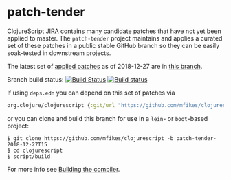# patch-tender
ClojureScript [JIRA](https://dev.clojure.org/jira/browse/CLJS) contains many candidate patches that have not yet been applied to master.
The `patch-tender` project maintains and applies a curated set of these patches in a public stable GitHub branch so they can be easily soak-tested in downstream projects.

The latest set of [applied patches](https://github.com/clojure/clojurescript/compare/master...mfikes:patch-tender-2018-12-27T15) as of 2018-12-27 are in [this branch](https://github.com/mfikes/clojurescript/commits/patch-tender-2018-12-27T15).

Branch build status: [![Build Status](https://travis-ci.org/mfikes/clojurescript.svg?branch=patch-tender-2018-12-27T15)](https://travis-ci.org/mfikes/clojurescript) [![Build status](https://ci.appveyor.com/api/projects/status/oggs1yydb8c2t6pa/branch/patch-tender-2018-12-27T15?svg=true)](https://ci.appveyor.com/project/mfikes/clojurescript/branch/patch-tender-2018-12-27T15)

If using `deps.edn` you can depend on this set of patches via
```clojure
org.clojure/clojurescript {:git/url "https://github.com/mfikes/clojurescript" :sha "fc43cc0322d3a1c3e2be66c6e8f7beea11cfae03"}
```

or you can clone and build this branch for use in a `lein`- or `boot`-based project:

```
$ git clone https://github.com/mfikes/clojurescript -b patch-tender-2018-12-27T15
$ cd clojurescript
$ script/build
```
For more info see [Building the compiler](https://clojurescript.org/community/building).